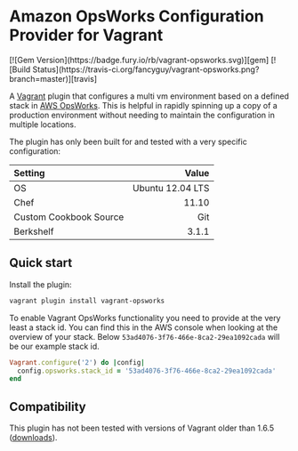 # Amazon OpsWorks Configuration Provider for Vagrant

<span class="badges">
[![Gem Version](https://badge.fury.io/rb/vagrant-opsworks.svg)][gem]
[![Build Status](https://travis-ci.org/fancyguy/vagrant-opsworks.png?branch=master)][travis]
</span>

[gem]: https://rubygems.org/gems/vagrant-opsworks
[travis]: https://travis-ci.org/fancyguy/vagrant-opsworks

A [Vagrant](http://www.vagrantup.com/) plugin that configures a multi vm environment based on a defined stack in [AWS OpsWorks](http://aws.amazon.com/opsworks/). This is helpful in rapidly spinning up a copy of a production environment without needing to maintain the configuration in multiple locations.

The plugin has only been built for and tested with a very specific configuration:

| Setting                |            Value |
|:---------------------- | ----------------:|
| OS                     | Ubuntu 12.04 LTS |
| Chef                   |            11.10 |
| Custom Cookbook Source |              Git |
| Berkshelf              |            3.1.1 |

## Quick start

Install the plugin:

```sh
vagrant plugin install vagrant-opsworks
```

To enable Vagrant OpsWorks functionality you need to provide at the very least a stack id. You can find this in the AWS console when looking at the overview of your stack. Below `53ad4076-3f76-466e-8ca2-29ea1092cada` will be our example stack id.

```ruby
Vagrant.configure('2') do |config|
  config.opsworks.stack_id = '53ad4076-3f76-466e-8ca2-29ea1092cada'
end
```

## Compatibility

This plugin has not been tested with versions of Vagrant older than 1.6.5 ([downloads](http://www.vagrantup.com/downloads)).
